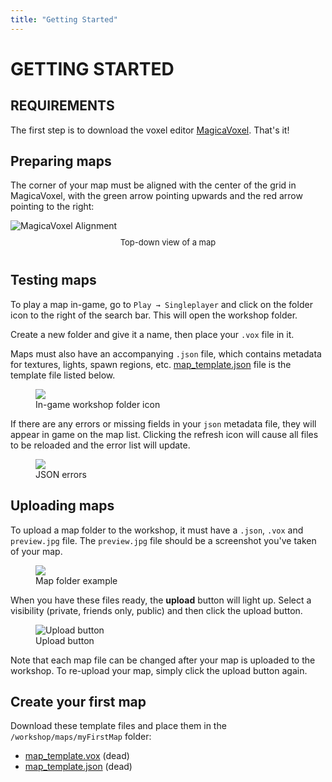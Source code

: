 ```yaml
---
title: "Getting Started"
---
```


# GETTING STARTED

## REQUIREMENTS

The first step is to download the voxel editor [MagicaVoxel](https://ephtracy.github.io/). That's it!

## Preparing maps

The corner of your map must be aligned with the center of the grid in MagicaVoxel, with the green arrow pointing upwards and the red arrow pointing to the right:

<img src="assets/alignment.png" alt="MagicaVoxel Alignment"/>
<div style="justify-content: center; display: flex; margin-top:10px; font-size: 13px; margin-bottom: 40px">
    <span>Top-down view of a map</span>
</div>
 
## Testing maps

To play a map in-game, go to `Play → Singleplayer` and click on the folder icon to the right of the search bar. This will open the workshop folder.

Create a new folder and give it a name, then place your `.vox` file in it.

Maps must also have an accompanying `.json` file, which contains metadata for textures, lights, spawn regions, etc. [map_template.json](/map_template.json) file is the template file listed below.

<figure>
    <img src="assets/folderbutton.png"/>
    <figcaption>In-game workshop folder icon</figcaption>
</figure>


If there are any errors or missing fields in your `json` metadata file, they will appear in game on the map list. Clicking the refresh icon will cause all files to be reloaded and the error list will update.

<figure>
    <img src="assets/errors.png"/>
    <figcaption>JSON errors</figcaption>
</figure>


## Uploading maps

To upload a map folder to the workshop, it must have a `.json`, `.vox` and `preview.jpg` file. The `preview.jpg` file should be a screenshot you've taken of your map.

<figure>
    <img src="assets/folderexample.png"/>
    <figcaption>Map folder example</figcaption>
</figure>

When you have these files ready, the **upload** button will light up. Select a visibility (private, friends only, public) and then click the upload button.

<figure>
    <img src="assets/uploadbutton.png" alt="Upload button"/>
    <figcaption>Upload button</figcaption>
</figure>

Note that each map file can be changed after your map is uploaded to the workshop. To re-upload your map, simply click the upload button again.

## Create your first map

Download these template files and place them in the `/workshop/maps/myFirstMap` folder:

* [map_template.vox](/map_template.vox) (dead)
* [map_template.json](/map_template.json) (dead) 